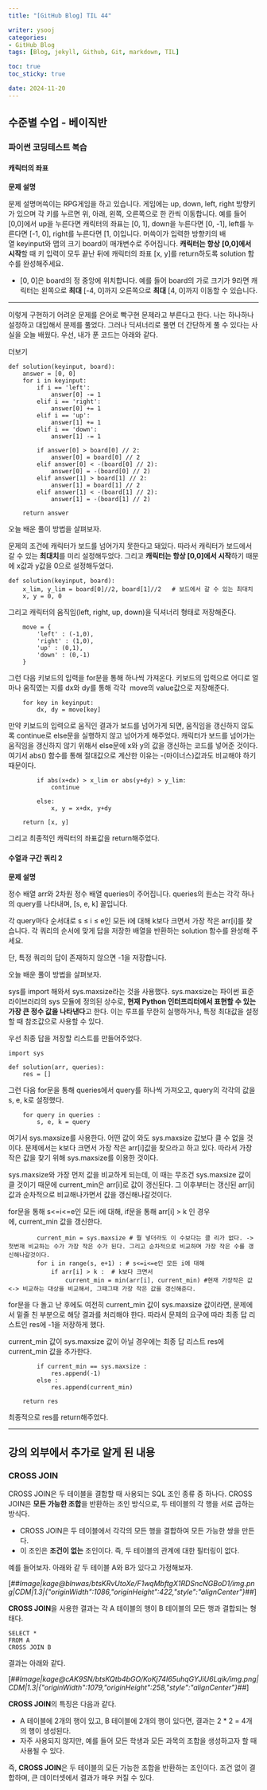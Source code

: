 ```yaml
---
title: "[GitHub Blog] TIL 44"

writer: ysooj
categories:
- GitHub Blog
tags: [Blog, jekyll, Github, Git, markdown, TIL]

toc: true
toc_sticky: true

date: 2024-11-20
---
```


## **수준별 수업 - 베이직반**

### **파이썬 코딩테스트 복습**

#### **캐릭터의 좌표**

**문제 설명**

문제 설명머쓱이는 RPG게임을 하고 있습니다. 게임에는 up, down, left, right 방향키가 있으며 각 키를 누르면 위, 아래, 왼쪽, 오른쪽으로 한 칸씩 이동합니다. 예를 들어 \[0,0\]에서 up을 누른다면 캐릭터의 좌표는 \[0, 1\], down을 누른다면 \[0, -1\], left를 누른다면 \[-1, 0\], right를 누른다면 \[1, 0\]입니다. 머쓱이가 입력한 방향키의 배열 keyinput와 맵의 크기 board이 매개변수로 주어집니다. **캐릭터는 항상** **\[0,0\]에서 시작**할 때 키 입력이 모두 끝난 뒤에 캐릭터의 좌표 \[x, y\]를 return하도록 solution 함수를 완성해주세요.

-   \[0, 0\]은 board의 정 중앙에 위치합니다. 예를 들어 board의 가로 크기가 9라면 캐릭터는 왼쪽으로 **최대** \[-4, 0\]까지 오른쪽으로 **최대** \[4, 0\]까지 이동할 수 있습니다.

---

이렇게 구현하기 어려운 문제를 은어로 빡구현 문제라고 부른다고 한다. 나는 하나하나 설정하고 대입해서 문제를 풀었다. 그러나 딕셔너리로 풀면 더 간단하게 풀 수 있다는 사실을 오늘 배웠다. 우선, 내가 푼 코드는 아래와 같다.

더보기

```
def solution(keyinput, board):
    answer = [0, 0]
    for i in keyinput:
        if i == 'left':
            answer[0] -= 1
        elif i == 'right':
            answer[0] += 1
        elif i == 'up':
            answer[1] += 1
        elif i == 'down':
            answer[1] -= 1
            
        if answer[0] > board[0] // 2:
            answer[0] = board[0] // 2
        elif answer[0] < -(board[0] // 2):
            answer[0] = -(board[0] // 2)
        elif answer[1] > board[1] // 2:
            answer[1] = board[1] // 2
        elif answer[1] < -(board[1] // 2):
            answer[1] = -(board[1] // 2)
        
    return answer
```

오늘 배운 풀이 방법을 살펴보자.

문제의 조건에 캐릭터가 보드를 넘어가지 못한다고 돼있다. 따라서 캐릭터가 보드에서 갈 수 있는 **최대치**를 미리 설정해두었다. 그리고 **캐릭터는 항상 \[0,0\]에서 시작**하기 때문에 x값과 y값을 0으로 설정해두었다.

```
def solution(keyinput, board):
    x_lim, y_lim = board[0]//2, board[1]//2   # 보드에서 갈 수 있는 최대치
    x, y = 0, 0
```

그리고 캐릭터의 움직임(left, right, up, down)을 딕셔너리 형태로 저장해준다.

```
    move = {
        'left' : (-1,0),
        'right' : (1,0),
        'up' : (0,1),
        'down' : (0,-1)
    }
```

그런 다음 키보드의 입력을 for문을 통해 하나씩 가져온다. 키보드의 입력으로 어디로 얼마나 움직였는 지를 dx와 dy를 통해 각각  move의 value값으로 저장해준다.

```
    for key in keyinput:
        dx, dy = move[key]
```

만약 키보드의 입력으로 움직인 결과가 보드를 넘어가게 되면, 움직임을 갱신하지 않도록 continue로 else문을 실행하지 않고 넘어가게 해주었다. 캐릭터가 보드를 넘어가는 움직임을 갱신하지 않기 위해서 else문에 x와 y의 값을 갱신하는 코드를 넣어준 것이다. 여기서 abs() 함수를 통해 절대값으로 계산한 이유는 -(마이너스)값과도 비교해야 하기 때문이다.

```
        if abs(x+dx) > x_lim or abs(y+dy) > y_lim:
            continue
        
        else:
            x, y = x+dx, y+dy
    
    return [x, y]
```

그리고 최종적인 캐릭터의 좌표값을 return해주었다.

#### **수열과 구간 쿼리 2**

**문제 설명**

정수 배열 arr와 2차원 정수 배열 queries이 주어집니다. queries의 원소는 각각 하나의 query를 나타내며, \[s, e, k\] 꼴입니다.

각 query마다 순서대로 s ≤ i ≤ e인 모든 i에 대해 k보다 크면서 가장 작은 arr\[i\]를 찾습니다. 각 쿼리의 순서에 맞게 답을 저장한 배열을 반환하는 solution 함수를 완성해 주세요.

단, 특정 쿼리의 답이 존재하지 않으면 -1을 저장합니다.

오늘 배운 풀이 방법을 살펴보자.

sys를 import 해와서 sys.maxsize라는 것을 사용했다. sys.maxsize는 파이썬 표준 라이브러리의 sys 모듈에 정의된 상수로, **현재 Python 인터프리터에서 표현할 수 있는 가장 큰 정수 값을 나타낸다**고 한다. 이는 루프를 무한히 실행하거나, 특정 최대값을 설정할 때 참조값으로 사용할 수 있다.

우선 최종 답을 저장할 리스트를 만들어주었다.

```
import sys

def solution(arr, queries):
    res = []
```

그런 다음 for문을 통해 queries에서 query를 하나씩 가져오고, query의 각각의 값을 s, e, k로 설정했다.

```
    for query in queries :  
        s, e, k = query
```

여기서 sys.maxsize를 사용한다. 어떤 값이 와도 sys.maxsize 값보다 클 수 없을 것이다. 문제에서는 k보다 크면서 가장 작은 arr\[i\]값을 찾으라고 하고 있다. 따라서 가장 작은 값을 찾기 위해 sys.maxsize를 이용한 것이다.

sys.maxsize와 가장 먼저 값을 비교하게 되는데, 이 때는 무조건 sys.maxsize 값이 클 것이기 때문에 current\_min은 arr\[i\]로 값이 갱신된다. 그 이후부터는 갱신된 arr\[i\]값과 순차적으로 비교해나가면서 값을 갱신해나갈것이다.

for문을 통해 s<=i<=e인 모든 i에 대해, if문을 통해 arr\[i\] > k 인 경우에, current\_min 값을 갱신한다.

```
        current_min = sys.maxsize # 뭘 넣더라도 이 수보다는 클 리가 없다. -> 첫번재 비교하는 수가 가장 작은 수가 된다. 그리고 순차적으로 비교하며 가장 작은 수를 갱신해나갈것이다. 
        for i in range(s, e+1) : # s<=i<=e인 모든 i에 대해
            if arr[i] > k :  # k보다 크면서
                current_min = min(arr[i], current_min) #현재 가장작은 값 <-> 비교하는 대상을 비교해서, 그때그때 가장 작은 값을 갱신해준다.
```

for문을 다 돌고 난 후에도 여전히 current\_min 값이 sys.maxsize 값이라면, 문제에서 밑줄 친 부분으로 해당 결과를 처리해야 한다. 따라서 문제의 요구에 따라 최종 답 리스트인 res에 -1을 저장하게 했다.

current\_min 값이 sys.maxsize 값이 아닐 경우에는 최종 답 리스트 res에 current\_min 값을 추가한다.

```
        if current_min == sys.maxsize : 
            res.append(-1)
        else : 
            res.append(current_min)
            
    return res
```

최종적으로 res를 return해주었다.

---

## **강의 외부에서 추가로 알게 된 내용**

### **CROSS JOIN**

CROSS JOIN은 두 테이블을 결합할 때 사용되는 SQL 조인 종류 중 하나다. CROSS JOIN은 **모든 가능한 조합**을 반환하는 조인 방식으로, 두 테이블의 각 행을 서로 곱하는 방식다.

-   CROSS JOIN은 두 테이블에서 각각의 모든 행을 결합하여 모든 가능한 쌍을 만든다.
-   이 조인은 **조건이 없는** 조인이다. 즉, 두 테이블의 관계에 대한 필터링이 없다.

예를 들어보자. 아래와 같 두 테이블 A와 B가 있다고 가정해보자.

[##_Image|kage@blnwas/btsKRvUtoXe/F1wqMbftgX1RDSncNGBoD1/img.png|CDM|1.3|{"originWidth":1086,"originHeight":422,"style":"alignCenter"}_##]

**CROSS JOIN**을 사용한 결과는 각 A 테이블의 행이 B 테이블의 모든 행과 결합되는 형태다.

```
SELECT * 
FROM A
CROSS JOIN B
```

결과는 아래와 같다.

[##_Image|kage@cAK9SN/btsKQtb4bGO/KoKj74I65uhqGYJiU6Lqik/img.png|CDM|1.3|{"originWidth":1079,"originHeight":258,"style":"alignCenter"}_##]

**CROSS JOIN**의 특징은 다음과 같다.

-   A 테이블에 2개의 행이 있고, B 테이블에 2개의 행이 있다면, 결과는 2 \* 2 = 4개의 행이 생성된다.
-   자주 사용되지 않지만, 예를 들어 모든 학생과 모든 과목의 조합을 생성하고자 할 때 사용될 수 있다.

즉, **CROSS JOIN**은 두 테이블의 모든 가능한 조합을 반환하는 조인이다. 조건 없이 결합하며, 큰 데이터셋에서 결과가 매우 커질 수 있다.